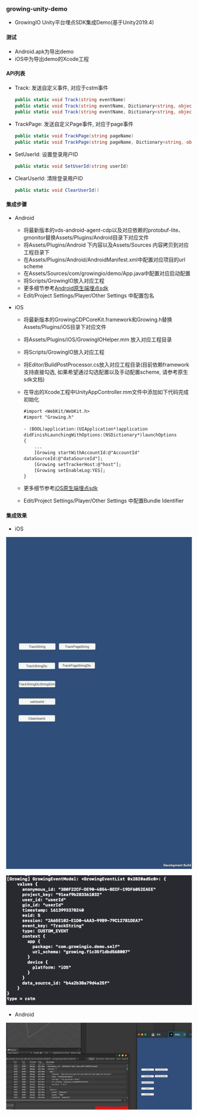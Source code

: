 ### growing-unity-demo

* GrowingIO Unity平台埋点SDK集成Demo(基于Unity2019.4)

#### 测试

* Android.apk为导出demo
* iOS中为导出demo的Xcode工程

#### API列表

* Track: 发送自定义事件, 对应于cstm事件

  ```C#
  public static void Track(string eventName)
  public static void Track(string eventName, Dictionary<string, object> var)
  public static void Track(string eventName, Dictionary<string, object> var, String itemId, String itemKey)
  ```

* TrackPage: 发送自定义Page事件, 对应于page事件

  ```C#
  public static void TrackPage(string pageName)
  public static void TrackPage(string pageName, Dictionary<string, object> var)
  ```

* SetUserId: 设置登录用户ID

  ```c#
  public static void SetUserId(string userId)
  ```

* ClearUserId: 清除登录用户ID

  ```C#
  public static void ClearUserId()
  ```

#### 集成步骤

* Android

  * 将最新版本的vds-android-agent-cdp以及对应依赖的protobuf-lite、gmonitor替换Assets/Plugins/Android目录下对应文件
  * 将Assets/Plugins/Android 下内容以及Assets/Sources 内容拷贝到对应工程目录下
  * 在Assets/Plugins/Android/AndroidManifest.xml中配置对应项目的url scheme
  * 在Assets/Sources/com/growingio/demo/App.java中配置对应启动配置
  * 将Scripts/GrowingIO放入对应工程
  * 更多细节参考[Android原生端埋点sdk](https://docs.growingio.com/op/developer-manual/sdkintegrated/cdp/android-sdk)
  * Edit/Project Settings/Player/Other Settings 中配置包名

* iOS

  * 将最新版本的GrowingCDPCoreKit.framework和Growing.h替换Assets/Plugins/iOS目录下对应文件

  * 将Assets/Plugins/iOS/GrowingIOHelper.mm 放入对应工程目录

  * 将Scripts/GrowingIO放入对应工程

  * 将Editor/BuildPostProcessor.cs放入对应工程目录(目前依赖framework支持直接勾选, 如果希望通过勾选配置以及手动配置scheme, 请参考原生sdk文档)

  * 在导出的Xcode工程中UnityAppController.mm文件中添加如下代码完成初始化

    ```objc
    #import <WebKit/WebKit.h>
    #import "Growing.h"
    
    - (BOOL)application:(UIApplication*)application didFinishLaunchingWithOptions:(NSDictionary*)launchOptions
    {
      	...
        [Growing startWithAccountId:@"AccountId" dataSourceId:@"dataSourceId"];
        [Growing setTrackerHost:@"host"];
        [Growing setEnableLog:YES];
    }
    ```

  * 更多细节参考[iOS原生端埋点sdk](https://docs.growingio.com/op/developer-manual/sdkintegrated/cdp/ios-sdk)
  * Edit/Project Settings/Player/Other Settings 中配置Bundle Identifier

#### 集成效果

* iOS

![image-20210222192400866](./image-20210222192400866.png)

![image-20210222192626281](./image-20210222192626281.png)

* Android

![image-20210222195150847](./image-20210222195150847.png)